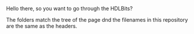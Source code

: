 Hello there, so you want to go through the HDLBits?

The folders match the tree of the page dnd the filenames in this repository are the same as the headers.
